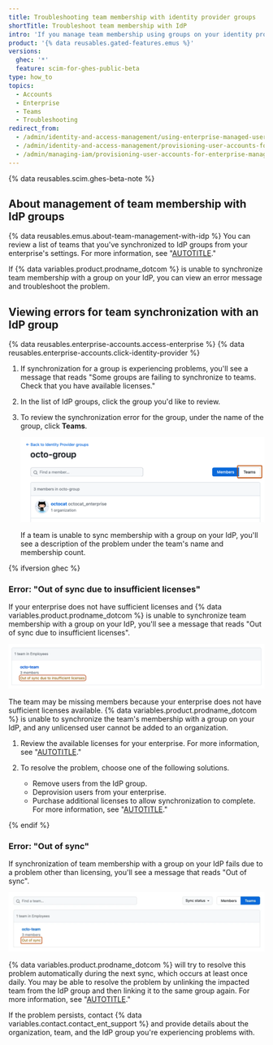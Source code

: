 ```yaml
---
title: Troubleshooting team membership with identity provider groups
shortTitle: Troubleshoot team membership with IdP
intro: 'If you manage team membership using groups on your identity provider (IdP), but team membership is not in sync, you can troubleshoot the problem.'
product: '{% data reusables.gated-features.emus %}'
versions:
  ghec: '*'
  feature: scim-for-ghes-public-beta
type: how_to
topics:
  - Accounts
  - Enterprise
  - Teams
  - Troubleshooting
redirect_from:
  - /admin/identity-and-access-management/using-enterprise-managed-users-for-iam/troubleshooting-team-membership-with-identity-provider-groups
  - /admin/identity-and-access-management/provisioning-user-accounts-for-enterprise-managed-users/troubleshooting-team-membership-with-identity-provider-groups
  - /admin/managing-iam/provisioning-user-accounts-for-enterprise-managed-users/troubleshooting-team-membership-with-identity-provider-groups
---
```


{% data reusables.scim.ghes-beta-note %}

## About management of team membership with IdP groups

{% data reusables.emus.about-team-management-with-idp %} You can review a list of teams that you've synchronized to IdP groups from your enterprise's settings. For more information, see "[AUTOTITLE](/admin/identity-and-access-management/using-enterprise-managed-users-for-iam/managing-team-memberships-with-identity-provider-groups#viewing-idp-groups-group-membership-and-connected-teams)."

If {% data variables.product.prodname_dotcom %} is unable to synchronize team membership with a group on your IdP, you can view an error message and troubleshoot the problem.

## Viewing errors for team synchronization with an IdP group

{% data reusables.enterprise-accounts.access-enterprise %}
{% data reusables.enterprise-accounts.click-identity-provider %}
1. If synchronization for a group is experiencing problems, you'll see a message that reads "Some groups are failing to synchronize to teams. Check that you have available licenses."
1. In the list of IdP groups, click the group you'd like to review.
1. To review the synchronization error for the group, under the name of the group, click **Teams**.

   ![Screenshot of the page for a synchronized IdP group. Under the name of the group, to the right, the "Teams" tab is highlighted in dark orange.](/assets/images/help/enterprises/idp-group-sync-teams-tab.png)

   If a team is unable to sync membership with a group on your IdP, you'll see a description of the problem under the team's name and membership count.

{% ifversion ghec %}

### Error: "Out of sync due to insufficient licenses"

If your enterprise does not have sufficient licenses and {% data variables.product.prodname_dotcom %} is unable to synchronize team membership with a group on your IdP, you'll see a message that reads "Out of sync due to insufficient licenses".

![Screenshot of the IdP group page. A warning that a team is out of sync due to insufficient licenses is outlined in dark orange.](/assets/images/help/enterprises/emu-group-team-not-synced-missing-licenses.png)

The team may be missing members because your enterprise does not have sufficient licenses available. {% data variables.product.prodname_dotcom %} is unable to synchronize the team's membership with a group on your IdP, and any unlicensed user cannot be added to an organization.

1. Review the available licenses for your enterprise. For more information, see "[AUTOTITLE](/billing/managing-your-license-for-github-enterprise/viewing-license-usage-for-github-enterprise)."
1. To resolve the problem, choose one of the following solutions.

   * Remove users from the IdP group.
   * Deprovision users from your enterprise.
   * Purchase additional licenses to allow synchronization to complete. For more information, see "[AUTOTITLE](/billing/managing-the-plan-for-your-github-account/about-per-user-pricing#about-changes-to-your-subscription)."

{% endif %}

### Error: "Out of sync"

If synchronization of team membership with a group on your IdP fails due to a problem other than licensing, you'll see a message that reads "Out of sync".

![Screenshot of the IdP group page. A warning that a team is out of sync is outlined in dark orange.](/assets/images/help/enterprises/emu-group-team-not-synced-generic.png)

{% data variables.product.prodname_dotcom %} will try to resolve this problem automatically during the next sync, which occurs at least once daily. You may be able to resolve the problem by unlinking the impacted team from the IdP group and then linking it to the same group again. For more information, see "[AUTOTITLE](/admin/identity-and-access-management/using-enterprise-managed-users-for-iam/managing-team-memberships-with-identity-provider-groups#managing-the-connection-between-an-existing-team-and-an-idp-group)."

If the problem persists, contact {% data variables.contact.contact_ent_support %} and provide details about the organization, team, and the IdP group you're experiencing problems with.
